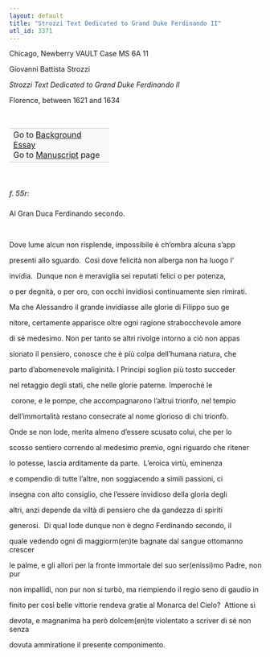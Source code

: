```yaml
---
layout: default
title: "Strozzi Text Dedicated to Grand Duke Ferdinando II"
utl_id: 3371
---
```



Chicago, Newberry VAULT Case MS 6A 11


Giovanni Battista Strozzi


*Strozzi Text Dedicated to Grand Duke Ferdinando II*


Florence, between 1621 and 1634


 

<table border="0.5" cellpadding="1" cellspacing="1" style="width: 200px; background-color:#F8F8F8;"><tbody style="border-color:#ccc"><tr style="border-color:#ccc"><td>Go to <a href="https://centerfordigitalhumanities.github.io/Newberry-Italian-paleography/essay/052" target="_blank">Background Essay</a><br />
			Go to <a href="https://centerfordigitalhumanities.github.io/Newberry-Italian-paleography/www/record.html?id=052" target="_blank">Manuscript</a> page</td>
</tr></tbody></table>
 


<h5 style="color:#555;">f. 55r:</h5>

Al Gran Duca Ferdinando secondo.


 


Dove lume alcun non risplende, impossibile è ch’ombra alcuna s’app


presenti allo sguardo.  Così dove felicità non alberga non ha luogo l’


invidia.  Dunque non è meraviglia sei reputati felici o per potenza,


o per degnità, o per oro, con occhi invidiosi continuamente sien rimirati.


Ma che Alessandro il grande invidiasse alle glorie di Filippo suo ge


nitore, certamente apparisce oltre ogni ragione strabocchevole amore


di sé medesimo. Non per tanto se altri rivolge intorno a ciò non appas


sionato il pensiero, conosce che è più colpa dell’humana natura, che


parto d’abomenevole maliginità. I Principi soglion più tosto succeder


nel retaggio degli stati, che nelle glorie paterne. Imperoché le


 corone, e le pompe, che accompagnarono l’altrui trionfo, nel tempio


dell’immortalità restano consecrate al nome glorioso di chi trionfò.


Onde se non lode, merita almeno d’essere scusato colui, che per lo


scosso sentiero correndo al medesimo premio, ogni riguardo che ritener


lo potesse, lascia arditamente da parte.  L’eroica virtù, eminenza


e compendio di tutte l’altre, non soggiacendo a simili passioni, ci


insegna con alto consiglio, che l’essere invidioso della gloria degli


altri, anzi depende da viltà di pensiero che da gandezza di spiriti


generosi.  Di qual lode dunque non è degno Ferdinando secondo, il


quale vedendo ogni dì maggiorm(en)te bagnate dal sangue ottomanno crescer


le palme, e gli allori per la fronte immortale del suo ser(enissi)mo Padre, non pur


non impallidì, non pur non si turbò, ma riempiendo il regio seno di gaudio in


finito per così belle vittorie rendeva gratie al Monarca del Cielo?  Attione sì


devota, e magnanima ha però dolcem(en)te violentato a scriver di sé non senza


dovuta ammiratione il presente componimento.

